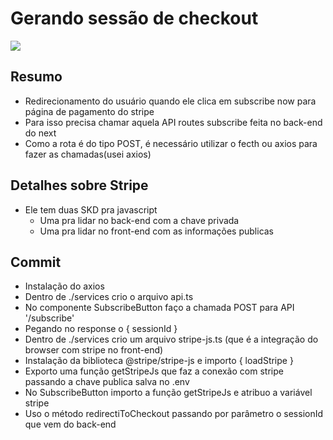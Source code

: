 # Gerando sessão de checkout

![](https://imgur.com/teFKdXi.gif)

## Resumo
* Redirecionamento do usuário quando ele clica em subscribe now para página de pagamento do stripe
* Para isso precisa chamar aquela API routes subscribe feita no back-end do next
* Como a rota é do tipo POST, é necessário utilizar o fecth ou axios para fazer as chamadas(usei axios)

## Detalhes sobre Stripe
* Ele tem duas SKD pra javascript
  - Uma pra lidar no back-end com a chave privada
  - Uma pra lidar no front-end com as informações publicas

## Commit 
* Instalação do axios
* Dentro de ./services crio o arquivo api.ts 
* No componente SubscribeButton faço a chamada POST para API '/subscribe'
* Pegando no response o { sessionId }
* Dentro de ./services crio um arquivo stripe-js.ts (que é a integração do browser com stripe no front-end)
* Instalação da biblioteca @stripe/stripe-js e importo { loadStripe }
* Exporto uma função getStripeJs que faz a conexão com stripe passando a chave publica salva no .env
* No SubscribeButton importo a função getStripeJs e atribuo a variável stripe
* Uso o método redirectiToCheckout passando por parâmetro o sessionId que vem do back-end
